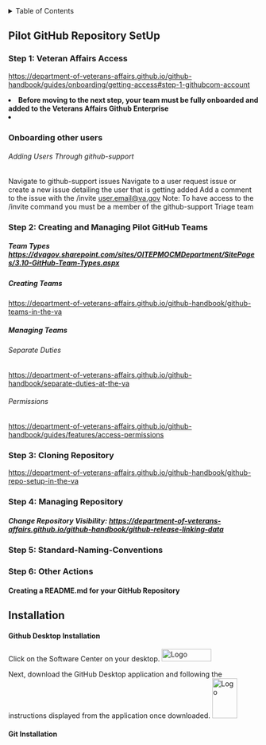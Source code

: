<!-- TABLE OF CONTENTS -->
<details>
  <summary>Table of Contents</summary>
  <ol>
    <li>
      <a href="#Pilot-GitHub-Repository-Setup">Pilot-GitHub-Repository-Setup</a>
      <ul><li>
       <a href="#Step-1:-Cloning Repositories">Cloning Repositories</a>
       <li>
        <a href="#Step-2:-Creating-and-Managing-Pilot-GitHub-Teams">Creating and Managing Pilot GitHub Teams</a>
        <li>
        <a href="#Step-3:-Cloning-Repository">Cloning Repository</a>
         <li>
         <a href="#Step-4:-Managing-Repository">Managing Repository</a>
          <li>
        <a href="#Step-5:-Standard-Naming-Conventions">Naming Conventions</a>
        <li>
        <a href="#Step-6:-Other-Actions">Other Actions</a>
        <ol>
          </ul></li>
     <a href="#Installation">Installation</a>  
    </ol>
</details> 
        
## Pilot GitHub Repository SetUp
### Step 1: Veteran Affairs Access
https://department-of-veterans-affairs.github.io/github-handbook/guides/onboarding/getting-access#step-1-githubcom-account <li>
**Before moving to the next step, your team must be fully onboarded and added to the Veterans Affairs Github Enterprise<li>**
### Onboarding other users
###### Adding Users Through github-support
Navigate to github-support issues
Navigate to a user request issue or create a new issue detailing the user that is getting added
Add a comment to the issue with the /invite user.email@va.gov
Note: To have access to the /invite command you must be a member of the github-support Triage team
  
### Step 2: Creating and Managing Pilot GitHub Teams
##### Team Types https://dvagov.sharepoint.com/sites/OITEPMOCMDepartment/SitePages/3.10-GitHub-Team-Types.aspx
##### Creating Teams
 https://department-of-veterans-affairs.github.io/github-handbook/github-teams-in-the-va
##### Managing Teams
###### Separate Duties
 https://department-of-veterans-affairs.github.io/github-handbook/separate-duties-at-the-va
###### Permissions
 https://department-of-veterans-affairs.github.io/github-handbook/guides/features/access-permissions

### Step 3: Cloning Repository
https://department-of-veterans-affairs.github.io/github-handbook/github-repo-setup-in-the-va
  
### Step 4: Managing Repository
##### Change Repository Visibility: https://department-of-veterans-affairs.github.io/github-handbook/github-release-linking-data
  
### Step 5: Standard-Naming-Conventions
### Step 6: Other Actions
#### Creating a README.md for your GitHub Repository
####

## Installation
#### Github Desktop Installation
Click on the Software Center on your desktop.
<img src="https://user-images.githubusercontent.com/105750400/182799638-8b986305-3726-499f-92df-ae319d04c2c6.png" alt="Logo" width="100" height="25">

  Next, download the GitHub Desktop application and following the instructions displayed from the application once downloaded.
<img src="https://user-images.githubusercontent.com/105750400/182800055-dccd42af-a1ba-4c8b-9aa1-f3fde39f74e5.png" alt="Logo" width="50" height="80">
 

#### Git Installation

